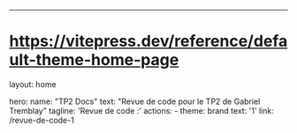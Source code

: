 ---
# https://vitepress.dev/reference/default-theme-home-page
layout: home

hero:
  name: "TP2 Docs"
  text: "Revue de code pour le TP2 de Gabriel Tremblay"
  tagline: 'Revue de code :'
  actions:
    - theme: brand
      text: '1'
      link: /revue-de-code-1

